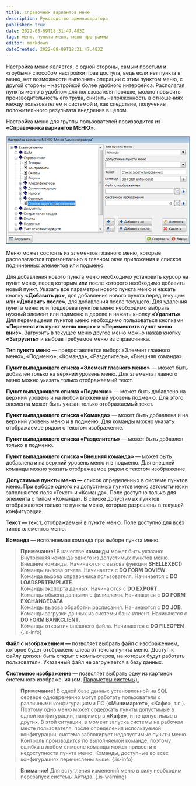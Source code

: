 ```yaml
---
title: Справочник вариантов меню
description: Руководство администратора
published: true
date: 2022-08-09T18:31:47.483Z
tags: меню, пункты меню, меню программы
editor: markdown
dateCreated: 2022-08-09T18:31:47.483Z
---
```


Настройка меню является, с одной стороны, самым простым и «грубым» способом настройки прав доступа, ведь если нет пункта в меню, нет возможности выполнять операции с этим пунктом меню, с другой стороны – настройкой более удобного интерфейса. Располагая пункты меню в удобном для пользователя порядке, можно повысить производительность его труда, снизить напряженность в отношениях между пользователем и системой и, как следствие, получение положительного результата внедрения в целом.

Настройка меню для группы пользователей производится из **«Справочника вариантов МЕНЮ»**.

![Изображение выглядит как текст Автоматически созданное описание](/images/admin-guide/directories/users-menu/2692103cf19015072920a9919ec8404b.png)

Меню может состоять из элементов главного меню, которые располагаются горизонтально в главном окне приложения и списков подчиненных элементов или подменю.

Для добавления нового пункта меню необходимо установить курсор на пункт меню, перед которым или после которого необходимо добавить новый пункт. Указать все параметры нового пункта меню и нажать кнопку **«Добавить до»**, для добавления нового пункта перед текущим или **«Добавить после»**, для добавления после текущего. Для удаления пункта меню или поддерева пунктов меню необходимо выбрать нужный элемент или подменю в дереве и нажать кнопку **«Удалить»**. Для перемещения пунктов меню необходимо пользоваться кнопками **«Переместить пункт меню вверх»** и **«Переместить пункт меню вниз»***.* Загрузить в текущее меню другое меню можно нажав кнопку **«Загрузить»** и выбрав требуемое меню из справочника.

**Тип пункта меню** — предоставляется выбор: «Элемент главного меню», «Подменю», «Команда», «Разделитель», «Внешняя команда».

**Пункт выпадающего списка «Элемент главного меню»** — может быть добавлен только на верхний уровень меню. Для элемента главного меню можно указать только отображаемый текст.

**Пункт выпадающего списка «Подменю»** — может быть добавлено на верхний уровень и на любой вложенный уровень подменю. Для этого элемента может быть указан только отображаемый текст.

**Пункт выпадающего списка «Команда»** — может быть добавлена и на верхний уровень меню и в подменю. Для команды можно указать отображаемое рядом с текстом изображение.

**Пункт выпадающего списка «Разделитель»** — может быть добавлен только в подменю.

**Пункт выпадающего списка «Внешняя команда»** — может быть добавлена и на верхний уровень меню и в подменю. Для внешней команды можно указать отображаемое рядом с текстом изображение.

**Допустимые пункты меню —** список определенных в системе пунктов меню. При выборе одного из допустимых пунктов меню автоматически заполняются поля «Текст» и «Команда». Поле доступно только для элемента с типом «Команда». В списке допустимых пунктов отображаются только те пункты меню, которые разрешены в текущей конфигурации.

**Текст —** текст, отображаемый в пункте меню. Поле доступно для всех типов элементов меню.

**Команда —** исполняемая команда при выборе пункта меню.

> **Примечание!** В качестве **команды** может быть указано: <br>
Внутренняя команда одного из допустимых пунктов меню. <br>
Внешние команды. Начинаются с вызова функции **SHELLEXEC()** <br>
Команды вызова отчета. Начинается с **DO FORM DOVIEW**. <br>
Команда вызова справочника пользователя. Начинается с **DO LOADSPRTEMPLATE**. <br>
Команды экспорта данных. Начинаются с **DO EXPORT**. <br>
Команды обмена данными с филиалами. Начинаются с **DO FORM EXCHANGEDATA**. <br>
Команды вызова обработки расписания. Начинаются с **DO JOB**. <br>
Команды загрузки данных из системы банк-клиент. Начинаются с **DO FORM BANKCLIENT**. <br>
Команды открытия внешнего файла. Начинаются с **DO FILEOPEN**
{.is-info}


**Файл с изображением —** позволяет выбрать файл с изображением, которое будет отображено слева от текста пункта меню. Доступ к файлу должен быть открыт с компьютеров, на которых будут работать пользователи. Указанный файл не загружается в базу данных.

**Системное изображение —** позволяет выбрать одну из картинок системного изображения (см. [Параметры системы).](/docs/admin-guide/settings#_Параметры_системы)

> **Примечание!** В одной базе данных установленной на SQL сервере одновременно могут работать пользователи с различными конфигурациями ПО (**«Минимаркет»**, **«Кафе»**, т.п.). Поэтому одно меню может содержать пункты допустимые в одной конфигурации, например в **«Кафе»**, и не допустимые в других. В этой ситуации, в момент запуска системы на рабочем месте пользователя, после определения используемой конфигурации, система заблокирует недопустимые пункты меню. Контроль производится по выполняемой команде, поэтому ошибка в любом символе команды может привести к недоступности пункта меню. Команды, доступные во всех конфигурациях перечислены выше.
{.is-info}


> **Внимание!** Для вступления изменений меню в силу необходим перезапуск системы Айтида.
{.is-warning}

